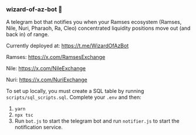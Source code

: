 ### wizard-of-az-bot 🧙

A telegram bot that notifies you when your Ramses ecosystem (Ramses, Nile, Nuri, Pharaoh, Ra, Cleo) concentrated liquidity positions move out (and back in) of range.

Currently deployed at: https://t.me/WizardOfAzBot

Ramses: https://x.com/RamsesExchange

Nile: https://x.com/NileExchange

Nuri: https://x.com/NuriExchange

To set up locally, you must create a SQL table by running `scripts/sql_scripts.sql`. Complete your `.env` and then:

1. `yarn`
2. `npx tsc`
3. Run `bot.js` to start the telegram bot and run `notifier.js` to start the notification service.
